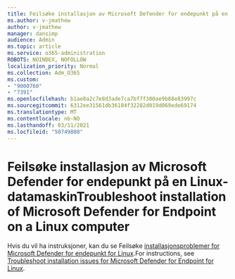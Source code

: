 ```yaml
---
title: Feilsøke installasjon av Microsoft Defender for endepunkt på en Linux-datamaskin
ms.author: v-jmathew
author: v-jmathew
manager: dansimp
audience: Admin
ms.topic: article
ms.service: o365-administration
ROBOTS: NOINDEX, NOFOLLOW
localization_priority: Normal
ms.collection: Adm_O365
ms.custom:
- "9000760"
- "7391"
ms.openlocfilehash: b1ae8a2c7e8d3ade7ca7bf7f300ae9b88e83997c
ms.sourcegitcommit: 6312ee31561db36104f32282d019d069ede69174
ms.translationtype: MT
ms.contentlocale: nb-NO
ms.lasthandoff: 03/11/2021
ms.locfileid: "50749800"
---
```

# <a name="troubleshoot-installation-of-microsoft-defender-for-endpoint-on-a-linux-computer"></a><span data-ttu-id="0e787-102">Feilsøke installasjon av Microsoft Defender for endepunkt på en Linux-datamaskin</span><span class="sxs-lookup"><span data-stu-id="0e787-102">Troubleshoot installation of Microsoft Defender for Endpoint on a Linux computer</span></span>

<span data-ttu-id="0e787-103">Hvis du vil ha instruksjoner, kan du se Feilsøke [installasjonsproblemer for Microsoft Defender for endepunkt for Linux](https://go.microsoft.com/fwlink/?linkid=2144673).</span><span class="sxs-lookup"><span data-stu-id="0e787-103">For instructions, see [Troubleshoot installation issues for Microsoft Defender for Endpoint for Linux](https://go.microsoft.com/fwlink/?linkid=2144673).</span></span>
